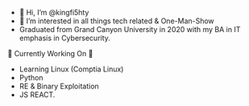 - 👋 Hi, I’m @kingfi5hty
- 👀 I’m interested in all things tech related & One-Man-Show
- Graduated from Grand Canyon University in 2020 with my BA in IT emphasis in Cybersecurity.

🌱 Currently Working On 🌱
   - Learning Linux (Comptia Linux) 
   - Python 
   - RE & Binary Exploitation 
   - JS REACT. 

  

<!---
kingfi5hty/kingfi5hty is a ✨ special ✨ repository because its `README.md` (this file) appears on your GitHub profile.
You can click the Preview link to take a look at your changes.
--->
